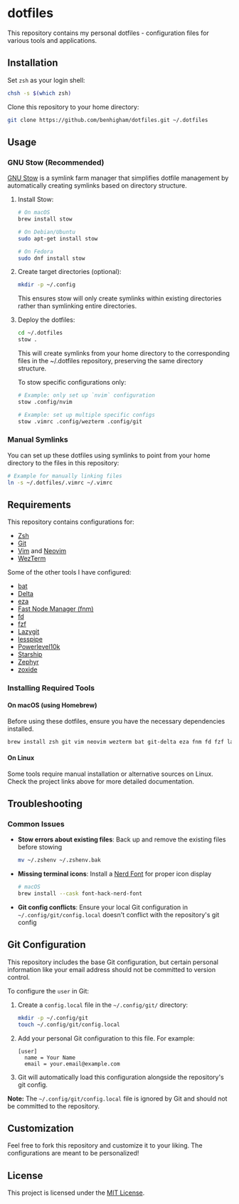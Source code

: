 # dotfiles

This repository contains my personal dotfiles - configuration files for various tools and applications.

## Installation

Set `zsh` as your login shell:

```bash
chsh -s $(which zsh)
```

Clone this repository to your home directory:

```bash
git clone https://github.com/benhigham/dotfiles.git ~/.dotfiles
```

## Usage

### GNU Stow (Recommended)

[GNU Stow](https://www.gnu.org/software/stow/) is a symlink farm manager that simplifies dotfile management by automatically creating symlinks based on directory structure.

1. Install Stow:

    ```bash
    # On macOS
    brew install stow

    # On Debian/Ubuntu
    sudo apt-get install stow

    # On Fedora
    sudo dnf install stow
    ```

2. Create target directories (optional):

    ```bash
    mkdir -p ~/.config
    ```

    This ensures stow will only create symlinks within existing directories rather than symlinking entire directories.

3. Deploy the dotfiles:

    ```bash
    cd ~/.dotfiles
    stow .
    ```

    This will create symlinks from your home directory to the corresponding files in the ~/.dotfiles repository, preserving the same directory structure.

    To stow specific configurations only:

    ```bash
    # Example: only set up `nvim` configuration
    stow .config/nvim

    # Example: set up multiple specific configs
    stow .vimrc .config/wezterm .config/git
    ```

### Manual Symlinks

You can set up these dotfiles using symlinks to point from your home directory to the files in this repository:

```bash
# Example for manually linking files
ln -s ~/.dotfiles/.vimrc ~/.vimrc
```

## Requirements

This repository contains configurations for:

- [Zsh](https://www.zsh.org/)
- [Git](https://git-scm.com/)
- [Vim](https://www.vim.org/) and [Neovim](https://neovim.io/)
- [WezTerm](https://wezterm.org/)

Some of the other tools I have configured:

- [bat](https://github.com/sharkdp/bat)
- [Delta](https://dandavison.github.io/delta/)
- [eza](https://eza.rocks/)
- [Fast Node Manager (fnm)](https://fnm.vercel.app/)
- [fd](https://github.com/sharkdp/fd)
- [fzf](https://junegunn.github.io/fzf/)
- [Lazygit](https://github.com/jesseduffield/lazygit)
- [lesspipe](https://github.com/wofr06/lesspipe)
- [Powerlevel10k](https://github.com/romkatv/powerlevel10k)
- [Starship](https://starship.rs/)
- [Zephyr](https://github.com/mattmc3/zephyr)
- [zoxide](https://github.com/ajeetdsouza/zoxide)

### Installing Required Tools

#### On macOS (using Homebrew)

Before using these dotfiles, ensure you have the necessary dependencies installed.

```bash
brew install zsh git vim neovim wezterm bat git-delta eza fnm fd fzf lazygit lesspipe starship zoxide
```

#### On Linux

Some tools require manual installation or alternative sources on Linux. Check the project links above for more detailed documentation.

## Troubleshooting

### Common Issues

- **Stow errors about existing files**: Back up and remove the existing files before stowing

  ```bash
  mv ~/.zshenv ~/.zshenv.bak
  ```

- **Missing terminal icons**: Install a [Nerd Font](https://www.nerdfonts.com/) for proper icon display

  ```bash
  # macOS
  brew install --cask font-hack-nerd-font
  ```

- **Git config conflicts**: Ensure your local Git configuration in `~/.config/git/config.local` doesn't conflict with the repository's git config

## Git Configuration

This repository includes the base Git configuration, but certain personal information like your email address should not be committed to version control.

To configure the `user` in Git:

1. Create a `config.local` file in the `~/.config/git/` directory:

   ```bash
   mkdir -p ~/.config/git
   touch ~/.config/git/config.local
   ```

2. Add your personal Git configuration to this file. For example:

   ```gitconfig
   [user]
     name = Your Name
     email = your.email@example.com
   ```

3. Git will automatically load this configuration alongside the repository's git config.

**Note:** The `~/.config/git/config.local` file is ignored by Git and should not be committed to the repository.

## Customization

Feel free to fork this repository and customize it to your liking. The configurations are meant to be personalized!

## License

This project is licensed under the [MIT License](LICENSE.md).
